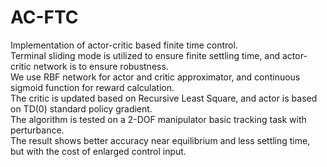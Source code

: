 # AC-FTC
Implementation of actor-critic based finite time control.  
Terminal sliding mode is utilized to ensure finite settling time, and actor-critic network is to ensure robustness.  
We use RBF network for actor and critic approximator, and continuous sigmoid function for reward calculation.  
The critic is updated based on Recursive Least Square, and actor is based on TD(0) standard policy gradient.  
The algorithm is tested on a 2-DOF manipulator basic tracking task with perturbance.  
The result shows better accuracy near equilibrium and less settling time, but with the cost of enlarged control input.  
